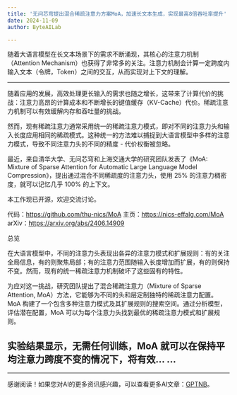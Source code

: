 ```yaml
---
title: '无问芯穹提出混合稀疏注意力方案MoA，加速长文本生成，实现最高8倍吞吐率提升'
date: 2024-11-09
author: ByteAILab

---
```


随着大语言模型在长文本场景下的需求不断涌现，其核心的注意力机制（Attention Mechanism）也获得了非常多的关注。注意力机制会计算一定跨度内输入文本（令牌，Token）之间的交互，从而实现对上下文的理解。

---
随着应用的发展，高效处理更长输入的需求也随之增长，这带来了计算代价的挑战：注意力高昂的计算成本和不断增长的键值缓存（KV-Cache）代价。稀疏注意力机制可以有效缓解内存和吞吐量的挑战。

然而，现有稀疏注意力通常采用统一的稀疏注意力模式，即对不同的注意力头和输入长度应用相同的稀疏模式。这种统一的方法难以捕捉到大语言模型中多样的注意力模式，导致不同注意力头的不同的精度 - 代价权衡被忽略。

最近，来自清华大学、无问芯穹和上海交通大学的研究团队发表了《MoA: Mixture of Sparse Attention for Automatic Large Language Model Compression》，提出通过混合不同稀疏度的注意力头，使用 25% 的注意力稠密度，就可以记忆几乎 100% 的上下文。

本工作现已开源，欢迎交流讨论。

代码：https://github.com/thu-nics/MoA
主页：https://nics-effalg.com/MoA
arXiv：https://arxiv.org/abs/2406.14909

总览

在大语言模型中，不同的注意力头表现出各异的注意力模式和扩展规则：有的关注全局信息，有的则聚焦局部；有的注意力范围随输入长度增加而扩展，有的则保持不变。然而，现有的统一稀疏注意力机制破坏了这些固有的特性。

为应对这一挑战，研究团队提出了混合稀疏注意力（Mixture of Sparse Attention, MoA）方法，它能够为不同的头和层定制独特的稀疏注意力配置。MoA 构建了一个包含多种注意力模式及其扩展规则的搜索空间。通过分析模型，评估潜在配置，MoA 可以为每个注意力头找到最优的稀疏注意力模式和扩展规则。

实验结果显示，无需任何训练，MoA 就可以在保持平均注意力跨度不变的情况下，将有效...
...
---
---
感谢阅读！如果您对AI的更多资讯感兴趣，可以查看更多AI文章：[GPTNB](https://gptnb.com)。